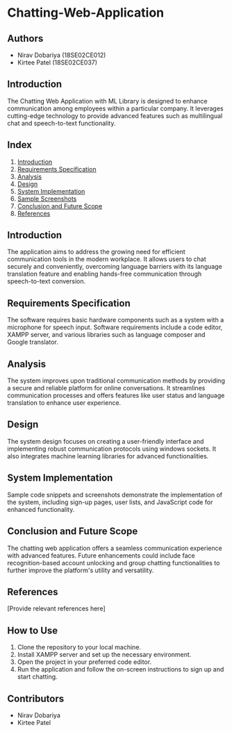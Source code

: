 # Chatting-Web-Application

## Authors

- Nirav Dobariya (18SE02CE012)
- Kirtee Patel (18SE02CE037)

## Introduction

The Chatting Web Application with ML Library is designed to enhance communication among employees within a particular company. It leverages cutting-edge technology to provide advanced features such as multilingual chat and speech-to-text functionality.

## Index

1. [Introduction](#introduction)
2. [Requirements Specification](#requirements-specification)
3. [Analysis](#analysis)
4. [Design](#design)
5. [System Implementation](#system-implementation)
6. [Sample Screenshots](#sample-screenshots)
7. [Conclusion and Future Scope](#conclusion-and-future-scope)
8. [References](#references)

## Introduction

The application aims to address the growing need for efficient communication tools in the modern workplace. It allows users to chat securely and conveniently, overcoming language barriers with its language translation feature and enabling hands-free communication through speech-to-text conversion.

## Requirements Specification

The software requires basic hardware components such as a system with a microphone for speech input. Software requirements include a code editor, XAMPP server, and various libraries such as language composer and Google translator.

## Analysis

The system improves upon traditional communication methods by providing a secure and reliable platform for online conversations. It streamlines communication processes and offers features like user status and language translation to enhance user experience.

## Design

The system design focuses on creating a user-friendly interface and implementing robust communication protocols using windows sockets. It also integrates machine learning libraries for advanced functionalities.

## System Implementation

Sample code snippets and screenshots demonstrate the implementation of the system, including sign-up pages, user lists, and JavaScript code for enhanced functionality.

## Conclusion and Future Scope

The chatting web application offers a seamless communication experience with advanced features. Future enhancements could include face recognition-based account unlocking and group chatting functionalities to further improve the platform's utility and versatility.

## References

[Provide relevant references here]

## How to Use

1. Clone the repository to your local machine.
2. Install XAMPP server and set up the necessary environment.
3. Open the project in your preferred code editor.
4. Run the application and follow the on-screen instructions to sign up and start chatting.

## Contributors

- Nirav Dobariya
- Kirtee Patel
